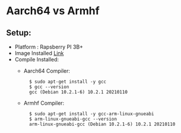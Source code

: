 # Aarch64 vs Armhf

## Setup:
- Platform : Rapsberry PI 3B+
- Image Installed [Link](https://downloads.raspberrypi.org/raspios_arm64/images/)
- Compile Installed:
    - Aarch64 Compiler:
            
            $ sudo apt-get install -y gcc
            $ gcc --version
            gcc (Debian 10.2.1-6) 10.2.1 20210110
            
    - Armhf Compiler: 

            $ sudo apt-get install -y gcc-arm-linux-gnueabi
            $ arm-linux-gnueabi-gcc --version
            arm-linux-gnueabi-gcc (Debian 10.2.1-6) 10.2.1 20210110

## 




     
